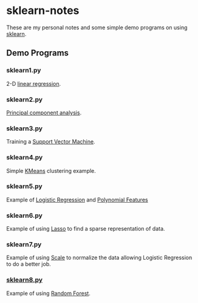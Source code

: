 # sklearn-notes
These are my personal notes and some simple demo programs on using [sklearn](http://scikit-learn.org/stable/).

## Demo Programs

### sklearn1.py

2-D [linear regression](http://scikit-learn.org/stable/modules/generated/sklearn.linear_model.LinearRegression.html). 

### sklearn2.py

[Principal component analysis](http://scikit-learn.org/stable/modules/generated/sklearn.decomposition.PCA.html).

### sklearn3.py

Training a [Support Vector Machine](http://scikit-learn.org/stable/modules/svm.html). 

### sklearn4.py

Simple [KMeans](http://scikit-learn.org/stable/modules/generated/sklearn.cluster.KMeans.html) clustering example.

### sklearn5.py

Example of [Logistic Regression](http://scikit-learn.org/stable/modules/generated/sklearn.linear_model.LogisticRegression.html) and [Polynomial Features](http://scikit-learn.org/stable/modules/generated/sklearn.preprocessing.PolynomialFeatures.html)

### sklearn6.py

Example of using [Lasso](http://scikit-learn.org/stable/modules/generated/sklearn.linear_model.Lasso.html) to find a sparse representation of data.

### sklearn7.py

Example of using [Scale](http://scikit-learn.org/stable/modules/generated/sklearn.preprocessing.scale.html) to normalize the data
allowing Logistic Regression to do a better job.

### [sklearn8.py](examples/sklearn8.py)

Example of using [Random Forest](http://scikit-learn.org/stable/modules/generated/sklearn.ensemble.RandomForestClassifier.html). 